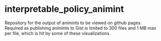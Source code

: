 # interpretable_policy_animint
Repository for the output of animints to be viewed on github pages. Required as publishing animints to Gist is limited to 300 files and 1 MB max per file, which is hit by some of these visualizations.
